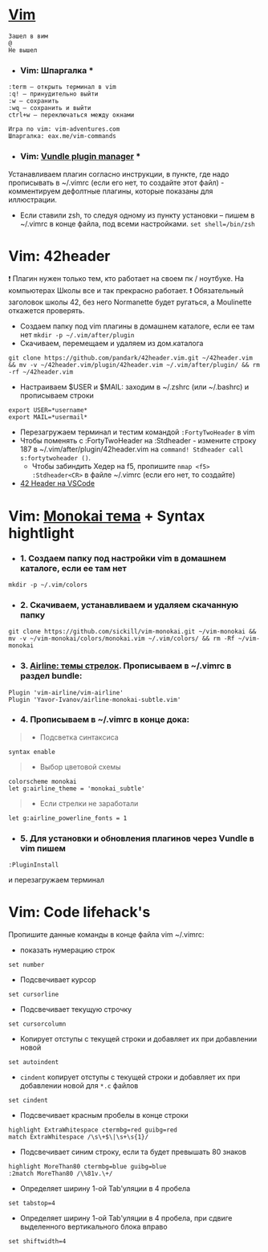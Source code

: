 # [Vim](https://ru.wikibooks.org/wiki/Vim) #
```
Зашел в вим
@
Не вышел
```

 * ### Vim: Шпаргалка  * ###
```
:term – открыть терминал в vim
:q! – принудительно выйти
:w – сохранить
:wq – сохранить и выйти
сtrl+w – переключаться между окнами

Игра по vim: vim-adventures.com
Шпаргалка: eax.me/vim-commands
```


 * ### Vim: [Vundle plugin manager](https://github.com/VundleVim/Vundle.vim)  * ###
Устанавливаем плагин согласно инструкции, в пункте, где надо прописывать в ~/.vimrc (если его нет, то создайте этот файл) - комментируем дефолтные плагины, которые показаны для иллюстрации.
* Если ставили zsh, то следуя одному из пункту установки – пишем в ~/.vimrc в конце файла, под всеми настройками.
`set shell=/bin/zsh`



# Vim: 42header #
❗️ Плагин нужен только тем, кто работает на своем пк / ноутбуке. На компьютерах Школы все и так прекрасно работает. ❗️
Обязательный заголовок школы 42, без него Normanette будет ругаться, а Moulinette откажется проверять.
 * Создаем папку под vim плагины в домашнем каталоге, если ее там нет ```mkdir -p ~/.vim/after/plugin```
 * Скачиваем, перемещаем и удаляем из дом.каталога
```
git clone https://github.com/pandark/42header.vim.git ~/42header.vim && mv -v ~/42header.vim/plugin/42header.vim ~/.vim/after/plugin/ && rm -rf ~/42header.vim
```
 * Настраиваем $USER и $MAIL: заходим в ~/.zshrc (или ~/.bashrc) и прописываем строки
```
export USER=*username*
export MAIL=*usermail*
```
 * Перезагружаем терминал и тестим командой ```:FortyTwoHeader``` в vim
 * Чтобы поменять с :FortyTwoHeader на :Stdheader - измените строку 187 в ~/.vim/after/plugin/42header.vim на ```command! Stdheader call s:fortytwoheader ()```.
   - Чтобы забиндить Хедер на f5, пропишите ```nmap <f5> :Stdheader<CR>``` в файле ~/.vimrc (если его нет, то создайте)
* [42 Header на VSCode](https://marketplace.visualstudio.com/items?itemName=kube.42header)



# Vim: [Monokai тема](https://github.com/tomasr/molokai) + Syntax hightlight #
 * ### 1. Создаем папку под настройки vim в домашнем каталоге, если ее там нет
```
mkdir -p ~/.vim/colors
```

 * ### 2. Скачиваем, устанавливаем и удаляем скачанную папку
```
git clone https://github.com/sickill/vim-monokai.git ~/vim-monokai && mv -v ~/vim-monokai/colors/monokai.vim ~/.vim/colors/ && rm -Rf ~/vim-monokai
```

 * ### 3. [Airline: темы стрелок](https://github.com/vim-airline/vim-airline). Прописываем в ~/.vimrc в раздел bundle:
```
Plugin 'vim-airline/vim-airline'
Plugin 'Yavor-Ivanov/airline-monokai-subtle.vim'
```

 * ### 4. Прописываем в ~/.vimrc в конце дока:

>  - Подсветка синтаксиса
   ```
   syntax enable
   ```

>  - Выбор цветовой схемы
   ```
   colorscheme monokai
   let g:airline_theme = 'monokai_subtle'
   ```

>  - Если стрелки не заработали
   ```
   let g:airline_powerline_fonts = 1
   ```

 * ### 5. Для установки и обновления плагинов через Vundle в vim пишем 
```
:PluginInstall
``` 
и перезагружаем терминал



# Vim: Code lifehack's #

Пропишите данные команды в конце файла vim ~/.vimrc:

 * показать нумерацию строк
```
set number
```

 * Подсвечивает курсор
```
set cursorline
```

 * Подсвечивает текущую строчку
```
set cursorcolumn
```

 * Копирует отступы с текущей строки и добавляет их при добавлении новой
```
set autoindent
```

 * `cindent` копирует отступы с текущей строки и добавляет их при добавлении новой для `*.c` файлов
```
set cindent
```

 * Подсвечивает красным пробелы в конце строки
```
highlight ExtraWhitespace ctermbg=red guibg=red
match ExtraWhitespace /\s\+$\|\s+\s{1}/
```

 * Подсвечивает синим строку, если та будет превышать 80 знаков
```
highlight MoreThan80 ctermbg=blue guibg=blue
:2match MoreThan80 /\%81v.\+/
```

 * Определяет ширину 1-ой Tab'уляции в 4 пробела
```
set tabstop=4
```

 * Определяет ширину 1-ой Tab'уляции в 4 пробела, при сдвиге выделенного вертикального блока вправо
```
set shiftwidth=4
```


